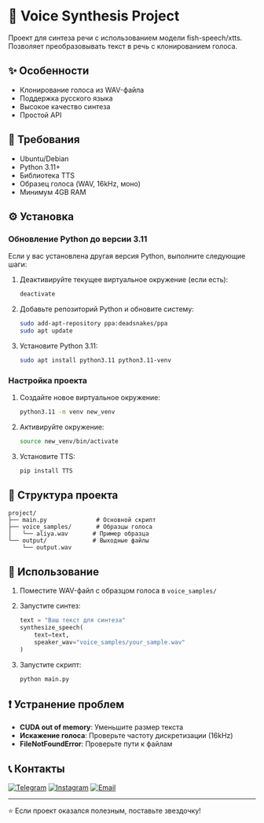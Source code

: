 # 🎤 Voice Synthesis Project

Проект для синтеза речи с использованием модели fish-speech/xtts. Позволяет преобразовывать текст в речь с клонированием голоса.

## ✨ Особенности

- Клонирование голоса из WAV-файла
- Поддержка русского языка
- Высокое качество синтеза
- Простой API

## 🔧 Требования

- Ubuntu/Debian
- Python 3.11+
- Библиотека TTS
- Образец голоса (WAV, 16kHz, моно)
- Минимум 4GB RAM

## ⚙️ Установка

### Обновление Python до версии 3.11

Если у вас установлена другая версия Python, выполните следующие шаги:

1. Деактивируйте текущее виртуальное окружение (если есть):
    ```bash
    deactivate
    ```

2. Добавьте репозиторий Python и обновите систему:
    ```bash
    sudo add-apt-repository ppa:deadsnakes/ppa
    sudo apt update
    ```

3. Установите Python 3.11:
    ```bash
    sudo apt install python3.11 python3.11-venv
    ```

### Настройка проекта

1. Создайте новое виртуальное окружение:
    ```bash
    python3.11 -m venv new_venv
    ```

2. Активируйте окружение:
    ```bash
    source new_venv/bin/activate
    ```

3. Установите TTS:
    ```bash
    pip install TTS
    ```

## 📁 Структура проекта

```
project/
├── main.py              # Основной скрипт
├── voice_samples/       # Образцы голоса
│   └── aliya.wav       # Пример образца
└── output/             # Выходные файлы
    └── output.wav
```

## 🚀 Использование

1. Поместите WAV-файл с образцом голоса в `voice_samples/`

2. Запустите синтез:
    ```python
    text = "Ваш текст для синтеза"
    synthesize_speech(
        text=text,
        speaker_wav="voice_samples/your_sample.wav"
    )
    ```

3. Запустите скрипт:
    ```bash
    python main.py
    ```

## ❗ Устранение проблем

- **CUDA out of memory**: Уменьшите размер текста
- **Искажение голоса**: Проверьте частоту дискретизации (16kHz)
- **FileNotFoundError**: Проверьте пути к файлам

## 📞 Контакты

[![Telegram](https://img.shields.io/badge/Telegram-2CA5E0?style=for-the-badge&logo=telegram&logoColor=white)](https://t.me/MarselleNaz)
[![Instagram](https://img.shields.io/badge/Instagram-%23E4405F.svg?style=for-the-badge&logo=Instagram&logoColor=white)](https://instagram.com/marselle.naz)
[![Email](https://img.shields.io/badge/Email-D14836?style=for-the-badge&logo=gmail&logoColor=white)](mailto:marselle.naz@yandex.kz)

---
⭐️ Если проект оказался полезным, поставьте звездочку!